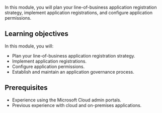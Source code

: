 In this module, you will plan your line-of-business application registration strategy, implement application registrations, and configure application permissions.

## Learning objectives

In this module, you will:

- Plan your line-of-business application registration strategy.
- Implement application registrations.
- Configure application permissions.
- Establish and maintain an application governance process.

## Prerequisites

- Experience using the Microsoft Cloud admin portals.
- Previous experience with cloud and on-premises applications.
